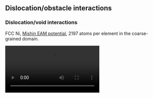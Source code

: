 ## Dislocation/obstacle interactions

### Dislocation/void interactions

FCC Ni, [Mishin EAM potential](http://dx.doi.org/10.1103/PhysRevB.59.3393), 2197 atoms per element in the coarse-grained domain.

![dislocation-void](d5-void.mov)

	
